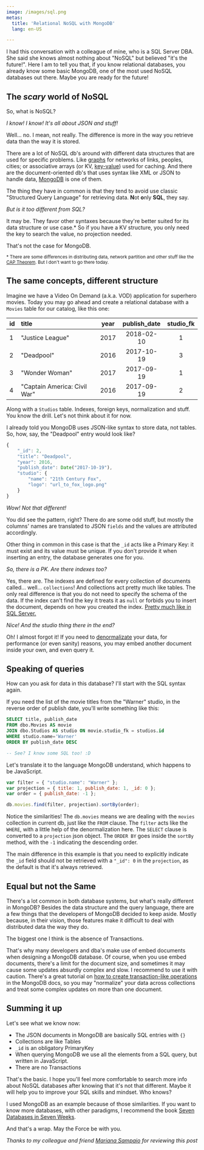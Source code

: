 ```yaml
---
image: /images/sql.png
metas: 
  title: 'Relational NoSQL with MongoDB'
  lang: en-US

---
```


I had this conversation with a colleague of mine, who is a SQL Server DBA. She
said she knows almost nothing about "NoSQL" but believed "it's the future!".
Here I am to tell you that, if you know relational databases, you already know
some basic MongoDB, one of the most used NoSQL databases out there. Maybe you
are ready for the future!

## The _scary_ world of NoSQL

So, what is NoSQL?

_I know! I know! It's all about JSON and stuff!_

Well... no. I mean, not really. The difference is more in the way you retrieve
data than the way it is stored.

There are a lot of NoSQL db's around with different data structures that are
used for specific problems. Like [graphs][wik02] for networks of links, peoples,
cities; or associative arrays (or KV, [key-value][wik03]) used for caching. And
there are the document-oriented db's that uses syntax like XML or JSON to handle
data, [MongoDB][mon01] is one of them.

The thing they have in common is that they tend to avoid use classic "Structured
Query Language" for retrieving data. **N**ot **o**nly **SQL**, they say.

_But is it too different from SQL?_

It may be. They favor other syntaxes because they're better suited for its data
structure or use case.\* So if you have a KV structure, you only need the key to
search the value, no projection needed.

That's not the case for MongoDB.

<small>\* There are some differences in distributing data, network partition and
other stuff like the [CAP Theorem][wik01]. But I don't want to go there
today.</small>

## The same concepts, different structure

Imagine we have a Video On Demand (a.k.a. VOD) application for superhero movies.
Today you may go ahead and create a relational database with a `Movies` table
for our catalog, like this one:

| id | title                        | year | publish_date | studio_fk |
| -- | :--------------------------- | ---- | :----------: | :-------: |
| 1  | "Justice League"             | 2017 |  2018-02-10  |     1     |
| 2  | "Deadpool"                   | 2016 |  2017-10-19  |     3     |
| 3  | "Wonder Woman"               | 2017 |  2017-09-19  |     1     |
| 4  | "Captain America: Civil War" | 2016 |  2017-09-19  |     2     |

Along with a `Studios` table. Indexes, foreign keys, normalization and stuff.
You know the drill. Let's not think about it for now.

I already told you MongoDB uses JSON-like syntax to store data, not tables. So,
how, say, the "Deadpool" entry would look like?

```js
{
    "_id": 2,
    "title": "Deadpool",
    "year": 2016,
    "publish_date": Date("2017-10-19"),
    "studio": {
        "name": "21th Century Fox",
        "logo": "url_to_fox_logo.png"
    }
}
```

_Wow! Not that different!_

You did see the pattern, right? There do are some odd stuff, but mostly the
columns' names are translated to JSON `fields` and the values are attributed
accordingly.

Other thing in common in this case is that the `_id` acts like a Primary Key: it
must exist and its value must be unique. If you don't provide it when inserting
an entry, the database generates one for you.

_So, there is a PK. Are there indexes too?_

Yes, there are. The indexes are defined for every collection of documents
called... well... `collections`! And collections act pretty much like tables.
The only real difference is that you do not need to specify the schema of the
data. If the index can't find the key it treats it as `null` or forbids you to
insert the document, depends on how you created the index.
[Pretty much like in SQL Server.][sta01]

_Nice! And the studio thing there in the end?_

Oh! I almost forgot it! If you need to [denormalizate][wik04] your data, for
performance (or even sanity) reasons, you may embed another document inside your
own, and even query it.

## Speaking of queries

How can you ask for data in this database? I'll start with the SQL syntax again.

If you need the list of the movie titles from the "Warner" studio, in the
reverse order of publish date, you'll write something like this:

```sql
SELECT title, publish_date
FROM dbo.Movies AS movie
JOIN dbo.Studios AS studio ON movie.studio_fk = studios.id
WHERE studio.name='Warner'
ORDER BY publish_date DESC

-- See? I know some SQL too! :D
```

Let's translate it to the language MongoDB understand, which happens to be
JavaScript.

```js
var filter = { "studio.name": "Warner" };
var projection = { title: 1, publish_date: 1, _id: 0 };
var order = { publish_date: -1 };

db.movies.find(filter, projection).sortBy(order);
```

Notice the similarities! The `db.movies` means we are dealing with the `movies`
collection in current db, just like the `FROM` clause. The `filter` acts like
the `WHERE`, with a little help of the denormalization here. The `SELECT` clause
is converted to a `projection` json object. The `ORDER BY` goes inside the
`sortBy` method, with the `-1` indicating the descending order.

The main difference in this example is that you need to explicitly indicate the
`_id` field should not be retrieved with a `"_id": 0` in the `projection`, as
the default is that it's always retrieved.

## Equal but not the Same

There's a lot common in both database systems, but what's really different in
MongoDB? Besides the data structure and the query language, there are a few
things that the developers of MongoDB decided to keep aside. Mostly because, in
their vision, those features make it difficult to deal with distributed data the
way they do.

The biggest one I think is the absence of Transactions.

That's why many developers and dba's make use of embed documents when designing
a MongoDB database. Of course, when you use embed documents, there's a limit for
the document size, and sometimes it may cause some updates absurdly complex and
slow. I recommend to use it with caution. There's a great tutorial on
[how to create transaction-like operations][mon02] in the MongoDB docs, so you
may "normalize" your data across collections and treat some complex updates on
more than one document.

## Summing it up

Let's see what we know now:

- The JSON documents in MongoDB are basically SQL entries with `{}`
- Collections are like Tables
- `_id` is an obligatory PrimaryKey
- When querying MongoDB we use all the elements from a SQL query, but written in
  JavaScript.
- There are no Transactions

That's the basic. I hope you'll feel more comfortable to search more info about
NoSQL databases after knowing that it's not that different. Maybe it will help
you to improve your SQL skills and mindset. Who knows?

I used MongoDB as an example because of those similarities. If you want to know
more databases, with other paradigms, I recommend the book
[Seven Databases in Seven Weeks][pra01].

And that's a wrap. May the Force be with you.

_Thanks to my colleague and friend [Mariana Sampaio][mar01] for reviewing this
post_

[mon01]: https://www.mongodb.com/
[mon02]: https://docs.mongodb.com/manual/core/write-operations-atomicity/
[pra01]: https://www.amazon.com.br/Seven-Databases-Weeks-Modern-Movement/dp/1934356921
[sta01]: https://stackoverflow.com/a/20687291/5150453
[wik01]: https://en.wikipedia.org/wiki/CAP_theorem
[wik02]: https://en.wikipedia.org/wiki/Graph_database
[wik03]: https://en.wikipedia.org/wiki/Key-value_database
[wik04]: https://en.wikipedia.org/wiki/Denormalization
[mar01]: https://br.linkedin.com/in/mariana-serni-sampaio-9bb110116
